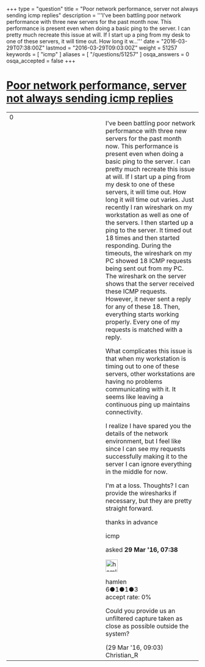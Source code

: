 +++
type = "question"
title = "Poor network performance, server not always sending icmp replies"
description = '''I&#x27;ve been battling poor network performance with three new servers for the past month now. This performance is present even when doing a basic ping to the server. I can pretty much recreate this issue at will. If I start up a ping from my desk to one of these servers, it will time out. How long it w...'''
date = "2016-03-29T07:38:00Z"
lastmod = "2016-03-29T09:03:00Z"
weight = 51257
keywords = [ "icmp" ]
aliases = [ "/questions/51257" ]
osqa_answers = 0
osqa_accepted = false
+++

<div class="headNormal">

# [Poor network performance, server not always sending icmp replies](/questions/51257/poor-network-performance-server-not-always-sending-icmp-replies)

</div>

<div id="main-body">

<div id="askform">

<table id="question-table" style="width:100%;"><colgroup><col style="width: 50%" /><col style="width: 50%" /></colgroup><tbody><tr class="odd"><td style="width: 30px; vertical-align: top"><div class="vote-buttons"><span id="post-51257-upvote" class="ajax-command post-vote up" rel="nofollow" title="I like this post (click again to cancel)"> </span><div id="post-51257-score" class="post-score" title="current number of votes">0</div><span id="post-51257-downvote" class="ajax-command post-vote down" rel="nofollow" title="I dont like this post (click again to cancel)"> </span> <span id="favorite-mark" class="ajax-command favorite-mark" rel="nofollow" title="mark/unmark this question as favorite (click again to cancel)"> </span><div id="favorite-count" class="favorite-count"></div></div></td><td><div id="item-right"><div class="question-body"><p>I've been battling poor network performance with three new servers for the past month now. This performance is present even when doing a basic ping to the server. I can pretty much recreate this issue at will. If I start up a ping from my desk to one of these servers, it will time out. How long it will time out varies. Just recently I ran wireshark on my workstation as well as one of the servers. I then started up a ping to the server. It timed out 18 times and then started responding. During the timeouts, the wireshark on my PC showed 18 ICMP requests being sent out from my PC. The wireshark on the server shows that the server received these ICMP requests. However, it never sent a reply for any of these 18. Then, everything starts working properly. Every one of my requests is matched with a reply.</p><p>What complicates this issue is that when my workstation is timing out to one of these servers, other workstations are having no problems communicating with it. It seems like leaving a continuous ping up maintains connectivity.</p><p>I realize I have spared you the details of the network environment, but I feel like since I can see my requests successfully making it to the server I can ignore everything in the middle for now.</p><p>I'm at a loss. Thoughts? I can provide the wiresharks if necessary, but they are pretty straight forward.</p><p>thanks in advance</p></div><div id="question-tags" class="tags-container tags"><span class="post-tag tag-link-icmp" rel="tag" title="see questions tagged &#39;icmp&#39;">icmp</span></div><div id="question-controls" class="post-controls"></div><div class="post-update-info-container"><div class="post-update-info post-update-info-user"><p>asked <strong>29 Mar '16, 07:38</strong></p><img src="https://secure.gravatar.com/avatar/abe1354d9bf1de33757970a7b7a01403?s=32&amp;d=identicon&amp;r=g" class="gravatar" width="32" height="32" alt="hamlen&#39;s gravatar image" /><p><span>hamlen</span><br />
<span class="score" title="6 reputation points">6</span><span title="1 badges"><span class="badge1">●</span><span class="badgecount">1</span></span><span title="1 badges"><span class="silver">●</span><span class="badgecount">1</span></span><span title="3 badges"><span class="bronze">●</span><span class="badgecount">3</span></span><br />
<span class="accept_rate" title="Rate of the user&#39;s accepted answers">accept rate:</span> <span title="hamlen has no accepted answers">0%</span></p></div></div><div id="comments-container-51257" class="comments-container"><span id="51258"></span><div id="comment-51258" class="comment"><div id="post-51258-score" class="comment-score"></div><div class="comment-text"><p>Could you provide us an unfiltered capture taken as close as possible outside the system?</p></div><div id="comment-51258-info" class="comment-info"><span class="comment-age">(29 Mar '16, 09:03)</span> <span class="comment-user userinfo">Christian_R</span></div></div></div><div id="comment-tools-51257" class="comment-tools"></div><div class="clear"></div><div id="comment-51257-form-container" class="comment-form-container"></div><div class="clear"></div></div></td></tr></tbody></table>

</div>

</div>


